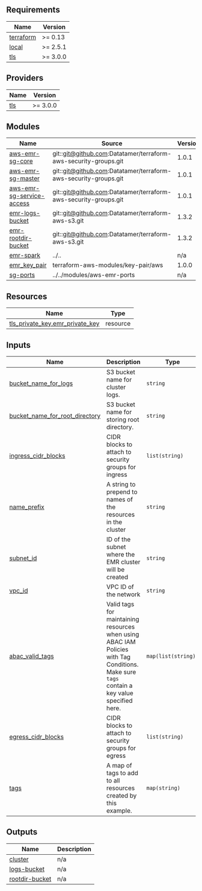 <!-- BEGIN_TF_DOCS -->
## Requirements

| Name | Version |
|------|---------|
| <a name="requirement_terraform"></a> [terraform](#requirement\_terraform) | >= 0.13 |
| <a name="requirement_local"></a> [local](#requirement\_local) | >= 2.5.1 |
| <a name="requirement_tls"></a> [tls](#requirement\_tls) | >= 3.0.0 |

## Providers

| Name | Version |
|------|---------|
| <a name="provider_tls"></a> [tls](#provider\_tls) | >= 3.0.0 |

## Modules

| Name | Source | Version |
|------|--------|---------|
| <a name="module_aws-emr-sg-core"></a> [aws-emr-sg-core](#module\_aws-emr-sg-core) | git::git@github.com:Datatamer/terraform-aws-security-groups.git | 1.0.1 |
| <a name="module_aws-emr-sg-master"></a> [aws-emr-sg-master](#module\_aws-emr-sg-master) | git::git@github.com:Datatamer/terraform-aws-security-groups.git | 1.0.1 |
| <a name="module_aws-emr-sg-service-access"></a> [aws-emr-sg-service-access](#module\_aws-emr-sg-service-access) | git::git@github.com:Datatamer/terraform-aws-security-groups.git | 1.0.1 |
| <a name="module_emr-logs-bucket"></a> [emr-logs-bucket](#module\_emr-logs-bucket) | git::git@github.com:Datatamer/terraform-aws-s3.git | 1.3.2 |
| <a name="module_emr-rootdir-bucket"></a> [emr-rootdir-bucket](#module\_emr-rootdir-bucket) | git::git@github.com:Datatamer/terraform-aws-s3.git | 1.3.2 |
| <a name="module_emr-spark"></a> [emr-spark](#module\_emr-spark) | ../.. | n/a |
| <a name="module_emr_key_pair"></a> [emr\_key\_pair](#module\_emr\_key\_pair) | terraform-aws-modules/key-pair/aws | 1.0.0 |
| <a name="module_sg-ports"></a> [sg-ports](#module\_sg-ports) | ../../modules/aws-emr-ports | n/a |

## Resources

| Name | Type |
|------|------|
| [tls_private_key.emr_private_key](https://registry.terraform.io/providers/hashicorp/tls/latest/docs/resources/private_key) | resource |

## Inputs

| Name | Description | Type | Default | Required |
|------|-------------|------|---------|:--------:|
| <a name="input_bucket_name_for_logs"></a> [bucket\_name\_for\_logs](#input\_bucket\_name\_for\_logs) | S3 bucket name for cluster logs. | `string` | n/a | yes |
| <a name="input_bucket_name_for_root_directory"></a> [bucket\_name\_for\_root\_directory](#input\_bucket\_name\_for\_root\_directory) | S3 bucket name for storing root directory. | `string` | n/a | yes |
| <a name="input_ingress_cidr_blocks"></a> [ingress\_cidr\_blocks](#input\_ingress\_cidr\_blocks) | CIDR blocks to attach to security groups for ingress | `list(string)` | n/a | yes |
| <a name="input_name_prefix"></a> [name\_prefix](#input\_name\_prefix) | A string to prepend to names of the resources in the cluster | `string` | n/a | yes |
| <a name="input_subnet_id"></a> [subnet\_id](#input\_subnet\_id) | ID of the subnet where the EMR cluster will be created | `string` | n/a | yes |
| <a name="input_vpc_id"></a> [vpc\_id](#input\_vpc\_id) | VPC ID of the network | `string` | n/a | yes |
| <a name="input_abac_valid_tags"></a> [abac\_valid\_tags](#input\_abac\_valid\_tags) | Valid tags for maintaining resources when using ABAC IAM Policies with Tag Conditions. Make sure `tags` contain a key value specified here. | `map(list(string))` | `{}` | no |
| <a name="input_egress_cidr_blocks"></a> [egress\_cidr\_blocks](#input\_egress\_cidr\_blocks) | CIDR blocks to attach to security groups for egress | `list(string)` | <pre>[<br>  "0.0.0.0/0"<br>]</pre> | no |
| <a name="input_tags"></a> [tags](#input\_tags) | A map of tags to add to all resources created by this example. | `map(string)` | <pre>{<br>  "Author": "Tamr",<br>  "Environment": "Example"<br>}</pre> | no |

## Outputs

| Name | Description |
|------|-------------|
| <a name="output_cluster"></a> [cluster](#output\_cluster) | n/a |
| <a name="output_logs-bucket"></a> [logs-bucket](#output\_logs-bucket) | n/a |
| <a name="output_rootdir-bucket"></a> [rootdir-bucket](#output\_rootdir-bucket) | n/a |
<!-- END_TF_DOCS -->